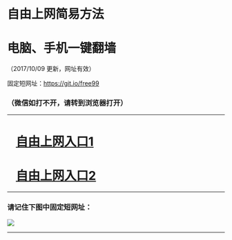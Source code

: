 ﻿# 自由上网简易方法

# 电脑、手机一键翻墙

（2017/10/09 更新，网址有效）

固定短网址：https://git.io/free99

### （微信如打不开，请转到浏览器打开）


***





# &nbsp;&nbsp; <a href="http://ft2304831083.fwq-tz-1001.info/fwqtz01.html?t=100900126818 " target="_blank">自由上网入口1</a>
# &nbsp;&nbsp; <a href="http://ft1400231529.fwq-tz-1002.info/fwqtz02.html?t=100900118221 " target="_blank">自由上网入口2</a>
***

### 请记住下图中固定短网址：

<img src="https://s3-us-west-2.amazonaws.com/fwq-1001/yjfq-20170905okok.png" /> 


***

